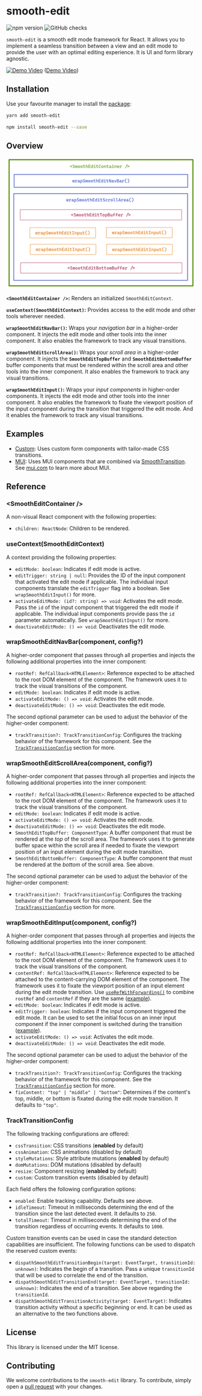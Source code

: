 # smooth-edit

![npm version](https://badgen.net/npm/v/smooth-edit?icon=npm&label)
![GitHub checks](https://badgen.net/github/checks/teamrevin/smooth-edit/publish?icon=github&label=GitHub)

`smooth-edit` is a smooth edit mode framework for React. It allows you to implement a seamless transition between a view and an edit mode to provide the user with an optimal editing experience. It is UI and form library agnostic.

[![Demo Video](https://i.ytimg.com/vi/fChEPk-R-zs/maxresdefault.jpg)](https://www.youtube.com/watch?v=fChEPk-R-zs)
([Demo Video](https://www.youtube.com/watch?v=fChEPk-R-zs))

## Installation

Use your favourite manager to install the [package](https://www.npmjs.com/package/smooth-edit):

```sh
yarn add smooth-edit
```

```sh
npm install smooth-edit --save
```

## Overview

![Overview](README.assets/overview.png)

**`<SmoothEditContainer />`:** Renders an initialized `SmoothEditContext`.

**`useContext(SmoothEditContext)`:** Provides access to the edit mode and other tools wherever needed.

**`wrapSmoothEditNavBar()`:** Wraps your _navigation bar_ in a higher-order component. It injects the edit mode and other tools into the inner component. It also enables the framework to track any visual transitions.

**`wrapSmoothEditScrollArea()`:** Wraps your _scroll area_ in a higher-order component. It injects the **`SmoothEditTopBuffer`** and **`SmoothEditBottomBuffer`** buffer components that must be rendered within the scroll area and other tools into the inner component. It also enables the framework to track any visual transitions.

**`wrapSmoothEditInput()`:** Wraps your _input components_ in higher-order components. It injects the edit mode and other tools into the inner component. It also enables the framework to fixate the viewport position of the input component during the transition that triggered the edit mode. And it enables the framework to track any visual transitions.

## Examples

-   [Custom](examples/custom): Uses custom form components with tailor-made CSS transitions.
-   [MUI](examples/mui): Uses MUI components that are combined via [SmoothTransition](https://www.npmjs.com/package/smooth-transition). See [mui.com](https://mui.com/) to learn more about MUI.

## Reference

### &lt;SmoothEditContainer /&gt;

A non-visual React component with the following properties:

-   `children: ReactNode`: Children to be rendered.

### useContext(SmoothEditContext)

A context providing the following properties:

-   `editMode: boolean`: Indicates if edit mode is active.
-   `editTrigger: string | null`: Provides the ID of the input component that activated the edit mode if applicable. The individual input components translate the `editTrigger` flag into a boolean. See `wrapSmoothEditInput()` for more.
-   `activateEditMode: (id?: string) => void`: Activates the edit mode. Pass the `id` of the input component that triggered the edit mode if applicable. The individual input components provide pass the `id` parameter automatically. See `wrapSmoothEditInput()` for more.
-   `deactivateEditMode: () => void`: Deactivates the edit mode.

### wrapSmoothEditNavBar(component, config?)

A higher-order component that passes through all properties and injects the following additional properties into the inner component:

-   `rootRef: RefCallback<HTMLElement>`: Reference expected to be attached to the root DOM element of the component. The framework uses it to track the visual transitions of the component.
-   `editMode: boolean`: Indicates if edit mode is active.
-   `activateEditMode: () => void`: Activates the edit mode.
-   `deactivateEditMode: () => void`: Deactivates the edit mode.

The second optional parameter can be used to adjust the behavior of the higher-order component:

-   `trackTransition?: TrackTransitionConfig`: Configures the tracking behavior of the framework for this component. See the [`TrackTransitionConfig`](#tracktransitionconfig) section for more.

### wrapSmoothEditScrollArea(component, config?)

A higher-order component that passes through all properties and injects the following additional properties into the inner component:

-   `rootRef: RefCallback<HTMLElement>`: Reference expected to be attached to the root DOM element of the component. The framework uses it to track the visual transitions of the component.
-   `editMode: boolean`: Indicates if edit mode is active.
-   `activateEditMode: () => void`: Activates the edit mode.
-   `deactivateEditMode: () => void`: Deactivates the edit mode.
-   `SmoothEditTopBuffer: ComponentType`: A buffer component that must be rendered at the _top_ of the scroll area. The framework uses it to generate buffer space within the scroll area if needed to fixate the viewport position of an input element during the edit mode transition.
-   `SmoothEditBottomBuffer: ComponentType`: A buffer component that must be rendered at the _bottom_ of the scroll area. See above.

The second optional parameter can be used to adjust the behavior of the higher-order component:

-   `trackTransition?: TrackTransitionConfig`: Configures the tracking behavior of the framework for this component. See the [`TrackTransitionConfig`](#tracktransitionconfig) section for more.

### wrapSmoothEditInput(component, config?)

A higher-order component that passes through all properties and injects the following additional properties into the inner component:

-   `rootRef: RefCallback<HTMLElement>`: Reference expected to be attached to the root DOM element of the component. The framework uses it to track the visual transitions of the component.
-   `contentRef: RefCallback<HTMLElement>`: Reference expected to be attached to the content-carrying DOM element of the component. The framework uses it to fixate the viewport position of an input element during the edit mode transition. Use [`useRefWithForwarding()`](https://www.npmjs.com/package/use-ref-with-forwarding) to combine `rootRef` and `contentRef` if they are the same ([example](examples/custom/src/form/Textarea.tsx)).
-   `editMode: boolean`: Indicates if edit mode is active.
-   `editTrigger: boolean`: Indicates if the input component triggered the edit mode. It can be used to set the initial focus on an inner input component if the inner component is switched during the transition ([example](examples/mui/src/Content/ContentBody.tsx)).
-   `activateEditMode: () => void`: Activates the edit mode.
-   `deactivateEditMode: () => void`: Deactivates the edit mode.

The second optional parameter can be used to adjust the behavior of the higher-order component:

-   `trackTransition?: TrackTransitionConfig`: Configures the tracking behavior of the framework for this component. See the [`TrackTransitionConfig`](#tracktransitionconfig) section for more.
-   `fixContent: "top" | "middle" | "bottom"`: Determines if the content's top, middle, or bottom is fixated during the edit mode transition. It defaults to `"top"`.

### TrackTransitionConfig

The following tracking configurations are offered:

-   `cssTransition`: CSS transitions (**enabled** by default)
-   `cssAnimation`: CSS animations (disabled by default)
-   `styleMutations`: Style attribute mutations (**enabled** by default)
-   `domMutations`: DOM mutations (disabled by default)
-   `resize`: Component resizing (**enabled** by default)
-   `custom`: Custom transition events (disabled by default)

Each field offers the following configuration options:

-   `enabled`: Enable tracking capability. Defaults see above.
-   `idleTimeout`: Timeout in milliseconds determining the end of the transition since the last detected event. It defaults to `250`.
-   `totalTimeout`: Timeout in milliseconds determining the end of the transition regardless of occurring events. It defaults to `1000`.

Custom transition events can be used in case the standard detection capabilities are insufficient. The following functions can be used to dispatch the reserved custom events:

-   `dispathSmoothEditTransitionBegin(target: EventTarget, transitionId: unknown)`: Indicates the begin of a transition. Pass a unique `transitionId` that will be used to correlate the end of the transition.
-   `dispathSmoothEditTransitionEnd(target: EventTarget, transitionId: unknown)`: Indicates the end of a transition. See above regarding the `transitionId`.
-   `dispathSmoothEditTransitionActivity(target: EventTarget)`: Indicates transition activity without a specific beginning or end. It can be used as an alternative to the two functions above.

## License

This library is licensed under the MIT license.

## Contributing

We welcome contributions to the `smooth-edit` library. To contribute, simply open a [pull request](https://github.com/teamrevin/smooth-edit/pulls) with your changes.
